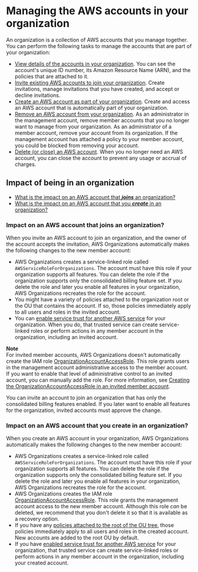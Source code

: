 # Managing the AWS accounts in your organization<a name="orgs_manage_accounts"></a>

An organization is a collection of AWS accounts that you manage together\. You can perform the following tasks to manage the accounts that are part of your organization:
+ [View details of the accounts in your organization](orgs_manage_org_details.md#orgs_view_account)\. You can see the account's unique ID number, its Amazon Resource Name \(ARN\), and the policies that are attached to it\.
+ [Invite existing AWS accounts to join your organization](orgs_manage_accounts_invites.md)\. Create invitations, manage invitations that you have created, and accept or decline invitations\.
+ [Create an AWS account as part of your organization](orgs_manage_accounts_create.md)\. Create and access an AWS account that is automatically part of your organization\.
+ [Remove an AWS account from your organization](orgs_manage_accounts_remove.md)\. As an administrator in the management account, remove member accounts that you no longer want to manage from your organization\. As an administrator of a member account, remove your account from its organization\. If the management account has attached a policy to your member account, you could be blocked from removing your account\. 
+ [Delete \(or close\) an AWS account](orgs_manage_accounts_close.md)\. When you no longer need an AWS account, you can close the account to prevent any usage or accrual of charges\.

## Impact of being in an organization<a name="orgs-account-join-faq"></a>
+ [What is the impact on an AWS account that ***joins*** an organization?](#impact_of_join)
+ [What is the impact on an AWS account that you ***create*** in an organization?](#impact_of_create)

### Impact on an AWS account that joins an organization?<a name="impact_of_join"></a>

When you invite an AWS account to join an organization, and the owner of the account accepts the invitation, AWS Organizations automatically makes the following changes to the new member account:
+ AWS Organizations creates a service\-linked role called `AWSServiceRoleForOrganizations`\. The account must have this role if your organization supports all features\. You can delete the role if the organization supports only the consolidated billing feature set\. If you delete the role and later you enable all features in your organization, AWS Organizations recreates the role for the account\. 
+ You might have a variety of policies attached to the organization root or the OU that contains the account\. If so, those policies immediately apply to all users and roles in the invited account\.
+ You can [enable service trust for another AWS service](orgs_integrate_services_list.md) for your organization\. When you do, that trusted service can create service\-linked roles or perform actions in any member account in the organization, including an invited account\.

**Note**  
For invited member accounts, AWS Organizations doesn't automatically create the IAM role [OrganizationAccountAccessRole](orgs_manage_accounts_access.md#orgs_manage_accounts_access-cross-account-role)\. This role grants users in the management account administrative access to the member account\. If you want to enable that level of administrative control to an invited account, you can manually add the role\. For more information, see [Creating the OrganizationAccountAccessRole in an invited member account](orgs_manage_accounts_access.md#orgs_manage_accounts_create-cross-account-role)\.

You can invite an account to join an organization that has only the consolidated billing features enabled\. If you later want to enable all features for the organization, invited accounts must approve the change\.

### Impact on an AWS account that you create in an organization?<a name="impact_of_create"></a>

When you create an AWS account in your organization, AWS Organizations automatically makes the following changes to the new member account:
+ AWS Organizations creates a service\-linked role called `AWSServiceRoleForOrganizations`\. The account must have this role if your organization supports all features\. You can delete the role if the organization supports only the consolidated billing feature set\. If you delete the role and later you enable all features in your organization, AWS Organizations recreates the role for the account\.
+ AWS Organizations creates the IAM role [OrganizationAccountAccessRole](orgs_manage_accounts_access.md#orgs_manage_accounts_access-cross-account-role)\. This role grants the management account access to the new member account\. Although this role *can* be deleted, we recommend that you don't delete it so that it is available as a recovery option\.
+ If you have any [policies attached to the root of the OU tree](orgs_manage_policies.md), those policies immediately apply to all users and roles in the created account\. New accounts are added to the root OU by default\.
+ If you have [enabled service trust for another AWS service](orgs_integrate_services_list.md) for your organization, that trusted service can create service\-linked roles or perform actions in any member account in the organization, including your created account\.